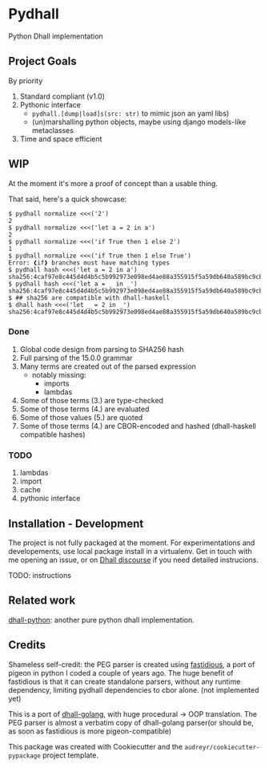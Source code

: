 # Pydhall

Python Dhall implementation

## Project Goals

By priority

1. Standard compliant (v1.0)
2. Pythonic interface
   - `pydhall.[dump|load]s(src: str)` to mimic json an yaml libs)
   - (un)marshalling python objects, maybe using django models-like metaclasses
3. Time and space efficient

## WIP

At the moment it's more a proof of concept than a usable thing.

That said, here's a quick showcase:

```
$ pydhall normalize <<<('2')              
2
$ pydhall normalize <<<('let a = 2 in a')
2
$ pydhall normalize <<<('if True then 1 else 2')
1
$ pydhall normalize <<<('if True then 1 else True')
Error: ❰if❱ branches must have matching types
$ pydhall hash <<<('let a = 2 in a')   
sha256:4caf97e8c445d4d4b5c5b992973e098ed4ae88a355915f5a59db640a589bc9cb
$ pydhall hash <<<('let a = _ in _')   
sha256:4caf97e8c445d4d4b5c5b992973e098ed4ae88a355915f5a59db640a589bc9cb
$ ## sha256 are compatible with dhall-haskell
$ dhall hash <<<('let _ = 2 in _') 
sha256:4caf97e8c445d4d4b5c5b992973e098ed4ae88a355915f5a59db640a589bc9cb
```

### Done

1. Global code design from parsing to SHA256 hash
2. Full parsing of the 15.0.0 grammar
3. Many terms are created out of the parsed expression
   - notably missing:
     - imports
     - lambdas
4. Some of those terms (3.) are type-checked
5. Some of those terms (4.) are evaluated
6. Some of those values (5.) are quoted
7. Some of those terms (4.) are CBOR-encoded and hashed (dhall-haskell compatible hashes)

### TODO

1. lambdas
2. import
3. cache
4. pythonic interface

## Installation - Development

The project is not fully packaged at the moment. For experimentations and
developements, use local package install in a virtualenv. Get in touch
with me opening an issue, or on [Dhall discourse](https://discourse.dhall-lang.org/)
if you need detailed instrucions.

TODO: instructions

## Related work

[dhall-python](https://github.com/SupraSummus/dhall-python): another pure python
dhall implementation.

## Credits

Shameless self-credit: the PEG parser is created using [fastidious](https://github.com/lisael/fastidious/),
a port of pigeon in python I coded a couple of years ago. The huge benefit of
fastidious is that it can create standalone parsers, without any runtime dependency, limiting
pydhall dependencies to cbor alone. (not implemented yet)

This is a port of [dhall-golang](https://github.com/philandstuff/dhall-golang),
with huge procedural -> OOP translation. The PEG parser is  almost a verbatim
copy of dhall-golang parser(or should be, as soon as fastidious is more pigeon-compatible)

This package was created with Cookiecutter and the `audreyr/cookiecutter-pypackage` project template.
